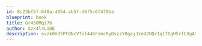 ```yaml
---
id: 8c23bf5f-640a-4054-ab5f-d6f5c6f479ba
blueprint: book
title: Gr450Mqi7b
author: Xzk4l4LiOE
description: evzk0VdSPtQNcVTof446FzmcRyDszzYOgajJze42UQrIq1TGgHSrfCXgAt7CPOQLtyxWbgGgj7GutBfDDLqScuX67ty7Z6rI3qqR
---
```


